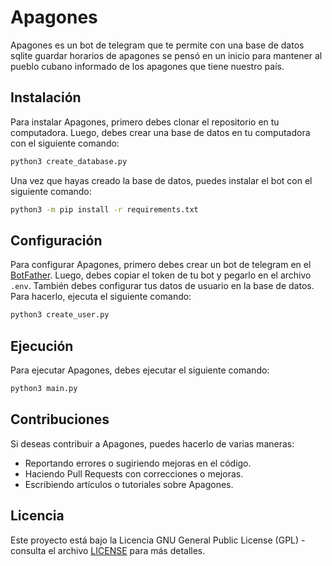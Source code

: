 # Apagones

Apagones es un bot de telegram que te permite con una base de datos sqlite guardar horarios de apagones 
se pensó en un inicio para mantener al pueblo cubano informado de los apagones que tiene nuestro país.

## Instalación

Para instalar Apagones, primero debes clonar el repositorio en tu computadora. Luego, debes crear una base de datos en tu computadora con el siguiente comando:

```bash
python3 create_database.py
```

Una vez que hayas creado la base de datos, puedes instalar el bot con el siguiente comando:

```bash
python3 -m pip install -r requirements.txt
```

## Configuración

Para configurar Apagones, primero debes crear un bot de telegram en el [BotFather](https://t.me/BotFather). Luego, debes copiar el token de tu bot y pegarlo en el archivo `.env`. También debes configurar tus datos de usuario en la base de datos. Para hacerlo, ejecuta el siguiente comando:

```bash
python3 create_user.py
```

## Ejecución

Para ejecutar Apagones, debes ejecutar el siguiente comando:

```bash
python3 main.py
```

## Contribuciones

Si deseas contribuir a Apagones, puedes hacerlo de varias maneras:

- Reportando errores o sugiriendo mejoras en el código.
- Haciendo Pull Requests con correcciones o mejoras.
- Escribiendo artículos o tutoriales sobre Apagones.

## Licencia

Este proyecto está bajo la Licencia GNU General Public License (GPL) - consulta el archivo [LICENSE](LICENSE.txt) para más detalles.
